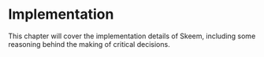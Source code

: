 # Implementation

This chapter will cover the implementation details of Skeem, including some reasoning behind the making of critical decisions.
